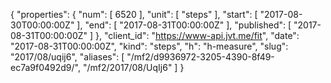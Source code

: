{
  "properties": {
    "num": [
      6520
    ],
    "unit": [
      "steps"
    ],
    "start": [
      "2017-08-30T00:00:00Z"
    ],
    "end": [
      "2017-08-31T00:00:00Z"
    ],
    "published": [
      "2017-08-31T00:00:00Z"
    ]
  },
  "client_id": "https://www-api.jvt.me/fit",
  "date": "2017-08-31T00:00:00Z",
  "kind": "steps",
  "h": "h-measure",
  "slug": "2017/08/uqij6",
  "aliases": [
    "/mf2/d9936972-3205-4390-8f49-ec7a9f0492d9/",
    "/mf2/2017/08/UqIj6"
  ]
}
